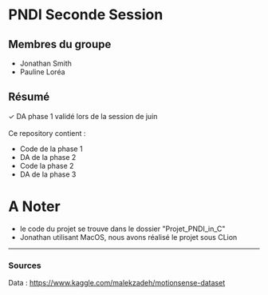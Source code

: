 # PNDI Seconde Session

## Membres du groupe 
* Jonathan Smith 
* Pauline Loréa

## Résumé
✓ DA phase 1 validé lors de la session de juin</br>
</br>
Ce repository contient : 
* Code de la phase 1
* DA de la phase 2
* Code la phase 2
* DA de la phase 3

# A Noter
* le code du projet se trouve dans le dossier "Projet_PNDI_in_C"
* Jonathan utilisant MacOS, nous avons réalisé le projet sous CLion
---

### Sources 
Data : https://www.kaggle.com/malekzadeh/motionsense-dataset 
